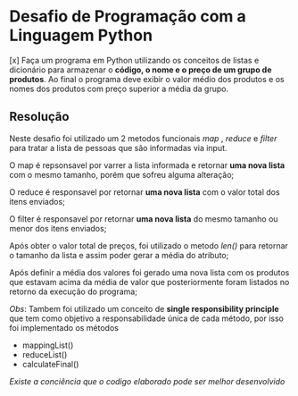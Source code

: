 # Desafio de Programação com a Linguagem Python

[x]	Faça um programa em Python utilizando os conceitos de listas e dicionário para armazenar o **código, o nome e o preço de um grupo de produtos**. Ao final o programa deve exibir o valor médio dos produtos e os nomes dos produtos com preço superior a média da grupo.

## Resolução

Neste desafio foi utilizado um 2 metodos funcionais *map* , *reduce* e *filter* para tratar a lista de pessoas que são informadas via input.

O map é repsonsavel por varrer a lista informada e retornar **uma nova lista** com o mesmo tamanho, porém que sofreu alguma alteração;

O reduce é responsavel por retornar **uma nova lista** com o valor total dos itens enviados;

O filter é responsavel por retornar **uma nova lista** do mesmo tamanho ou menor dos itens enviados;

Após obter o valor total de preços, foi utilizado o metodo *len()* para retornar o tamanho da lista e assim poder gerar a média do atributo;

Após definir a média dos valores foi gerado uma nova lista com os produtos que estavam acima da média de valor que posteriormente foram listados no retorno da execução do programa;

*Obs*: Tambem foi utilizado um conceito de **single responsibility principle** que tem como objetivo a responsabilidade única de cada método, por isso foi implementado os métodos

- mappingList()
- reduceList()
- calculateFinal()

*Existe a conciência que o codigo elaborado pode ser melhor desenvolvido*